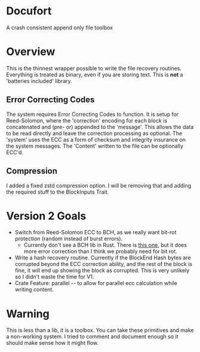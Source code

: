 # Docufort
A crash consistent append only file toolbox

# Overview
This is the thinnest wrapper possible to write the file recovery routines.
Everything is treated as binary, even if you are storing text.
This is **not** a 'batteries included' library.


## Error Correcting Codes
The system requires Error Correcting Codes to function. It is setup for Reed-Solomon, where the 'correction' encoding for each block is concatenated and (pre- or) appended to the 'message'. This allows the data to be read directly and leave the correction processing as optional. The 'system' uses the ECC as a form of checksum and integrity insurance on the system messages. The 'Content' written to the file can be optionally ECC'd.

## Compression
I added a fixed zstd compression option. I will be removing that and adding the required stuff to the BlockInputs Trait.

# Version 2 Goals
- Switch from Reed-Solomon ECC to BCH, as we really want bit-rot protection (random instead of burst errors).
    - Currently don't see a BCH lib in Rust. There is [this one](https://kchmck.github.io/doc/p25/coding/bch/index.html), but it does more error correction than I think we probably need for bit rot.
- Write a hash recovery routine. Currently if the BlockEnd Hash bytes are corrupted beyond the ECC correction ability, and the rest of the block is fine, it will end up showing the block as corrupted. This is very unlikely so I didn't waste the time for V1.
- Crate Feature: parallel -- to allow for parallel ecc calculation while writing content.


# Warning
This is less than a lib, it is a toolbox. You can take these primitives and make a non-working system. I tried to comment and document enough so it should make sense how it might flow.